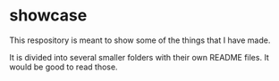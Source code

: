 # showcase
This respository is meant to show some of the things that I have made.

It is divided into several smaller folders with their own README files. It would be good to read those.

